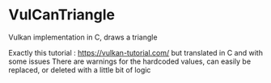 # VulCanTriangle
Vulkan implementation in C, draws a triangle 

Exactly this tutorial : https://vulkan-tutorial.com/ but translated in C and with some issues
There are warnings for the hardcoded values, can easily be replaced, or deleted with a little bit of logic

